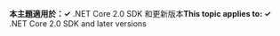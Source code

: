 <span data-ttu-id="2fc1e-101">**本主題適用於：✓** .NET Core 2.0 SDK 和更新版本</span><span class="sxs-lookup"><span data-stu-id="2fc1e-101">**This topic applies to: ✓** .NET Core 2.0 SDK and later versions</span></span>
